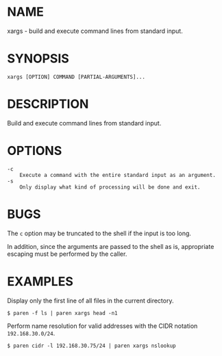 # NAME
xargs - build and execute command lines from standard input.

# SYNOPSIS

    xargs [OPTION] COMMAND [PARTIAL-ARGUMENTS]...

# DESCRIPTION
Build and execute command lines from standard input.

# OPTIONS

    -c
        Execute a command with the entire standard input as an argument.
    -s
        Only display what kind of processing will be done and exit.

# BUGS
The `c` option may be truncated to the shell if the input is too long.

In addition, since the arguments are passed to the shell as is, appropriate escaping must be performed by the caller.

# EXAMPLES
Display only the first line of all files in the current directory.

    $ paren -f ls | paren xargs head -n1

Perform name resolution for valid addresses with the CIDR notation `192.168.30.0/24`.

    $ paren cidr -l 192.168.30.75/24 | paren xargs nslookup
